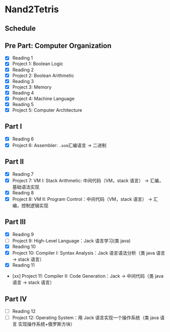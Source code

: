 # Nand2Tetris

## Schedule

## Pre Part: Computer Organization

- [x] Reading 1
- [x] Project 1: Boolean Logic
- [x] Reading 2
- [x] Project 2: Boolean Arithmetic
- [x] Reading 3
- [x] Project 3: Memory
- [x] Reading 4
- [x] Project 4: Machine Language
- [x] Reading 5
- [x] Project 5: Computer Architecture

## Part I

- [x] Reading 6
- [x] Project 6: Assembler: `.asm`汇编语言 -> 二进制

## Part II

- [x] Reading 7
- [x] Project 7: VM I: Stack Arithmetic: 中间代码（VM，stack 语言） -> 汇编，基础语法实现
- [x] Reading 8
- [x] Project 8: VM II: Program Control：中间代码（VM，stack 语言） -> 汇编，控制逻辑实现

## Part III

- [x] Reading 9
- [ ] Project 9: High-Level Language：Jack 语言学习(类 java)
- [x] Reading 10
- [x] Project 10: Compiler I: Syntax Analysis：Jack 语言语法分析（类 java 语言 -> stack 语言）
- [x] Reading 11
- [xx] Project 11: Compiler II: Code Generation：Jack -> 中间代码（类 java 语言 -> stack 语言）

## Part IV

- [ ] Reading 12
- [ ] Project 12: Operating System：用 Jack 语言实现一个操作系统（类 java 语言 实现操作系统+俄罗斯方块）

